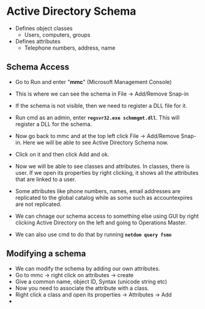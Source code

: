# Active Directory Schema
- Defines object classes
  - Users, computers, groups
- Defines attributes
  - Telephone numbers, address, name
    
## Schema Access
- Go to Run and enter "**mmc**" (Microsoft Management Console)
- This is where we can see the schema in File -> Add/Remove Snap-in
- If the schema is not visible, then we need to register a DLL file for it.
- Run cmd as an admin, enter **`regsvr32.exe schmmgmt.dll`**. This will register a DLL for the schema.
- Now go back to mmc and at the top left click File -> Add/Remove Snap-in. Here we will be able to see Active Directory Schema now.
- Click on it and then click Add and ok.
- Now we will be able to see classes and attributes. In classes, there is user. If we open its properties by right clicking, it shows all the attributes that are linked to a user.
- Some attributes like phone numbers, names, email addresses are replicated to the global catalog while as some such as accountexpires are not replicated.

- We can chnage our schema access to something else using GUI by right clicking Active Directory on the left and going to Operations Master.
- We can also use cmd to do that by running **`netdom query fsmo`**

## Modifying a schema
- We can modify the schema by adding our own attributes.
- Go to mmc -> right click on attributes -> create
- Give a common name, object ID, Syntax (unicode string etc)
- Now you need to associate the attribute with a class.
- Right click a class and open its properties -> Attributes -> Add
- 
